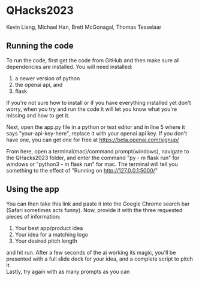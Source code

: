 # QHacks2023
Kevin Liang, Michael Han, Brett McGonagal, Thomas Tesselaar

## Running the code
To run the code, first get the code from GitHub and then make sure all dependencies are installed. You will need installed:
1. a newer version of python
2. the openai api, and 
3. flask<br>

If you're not sure how to install or if you have everything installed yet don't worry, when you try and run the code it will let you know what you're missing and how to get it.

Next, open the app.py file in a python or text editor and in line 5 where it says "your-api-key-here", replace it with your openai api key. If you don't have one, you can get one for free at https://beta.openai.com/signup/ 

From here, open a terminal(mac)/command prompt(windows), navigate to the QHacks2023 folder, and enter the command "py - m flask run" for windows or "python3 - m flask run" for mac. The terminal will tell you something to the effect of "Running on http://127.0.0.1:5000/"

## Using the app
You can then take this link and paste it into the Google Chrome search bar (Safari sometimes acts funny). Now, provide it with the three requested pieces of information:
1. Your best app/product idea
2. Your idea for a matching logo
3. Your desired pitch length<br>

and hit run. After a few seconds of the ai working its magic, you'll be presented with a full slide deck for your idea, and a complete script to pitch it.
<br>
Lastly, try again with as many prompts as you can
